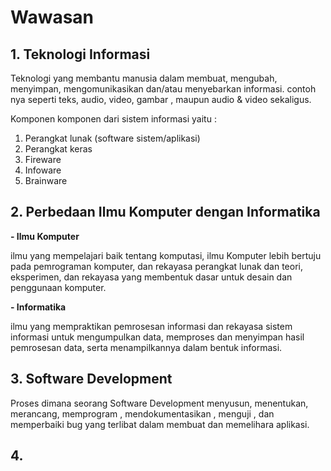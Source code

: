 # Wawasan

## 1. Teknologi Informasi

Teknologi yang membantu manusia dalam membuat, mengubah, menyimpan, mengomunikasikan dan/atau menyebarkan informasi. contoh nya seperti teks, audio, video, gambar , maupun audio & video sekaligus.
 
Komponen komponen dari sistem informasi yaitu :
  1. Perangkat lunak (software sistem/aplikasi)
  2. Perangkat keras
  3. Fireware
  4. Infoware
  5. Brainware

## 2. Perbedaan Ilmu Komputer dengan Informatika

**- Ilmu Komputer**

ilmu yang mempelajari baik tentang komputasi, ilmu Komputer lebih bertuju pada pemrograman komputer, dan rekayasa perangkat lunak dan teori, eksperimen, dan rekayasa yang membentuk dasar untuk desain dan penggunaan komputer.

**- Informatika**

ilmu yang mempraktikan pemrosesan informasi dan rekayasa sistem informasi untuk mengumpulkan data, memproses dan menyimpan hasil pemrosesan data, serta menampilkannya dalam bentuk informasi.

## 3. Software Development

Proses dimana seorang Software Development menyusun, menentukan, merancang, memprogram , mendokumentasikan , menguji , dan memperbaiki bug yang terlibat dalam membuat dan memelihara aplikasi.

## 4. 
